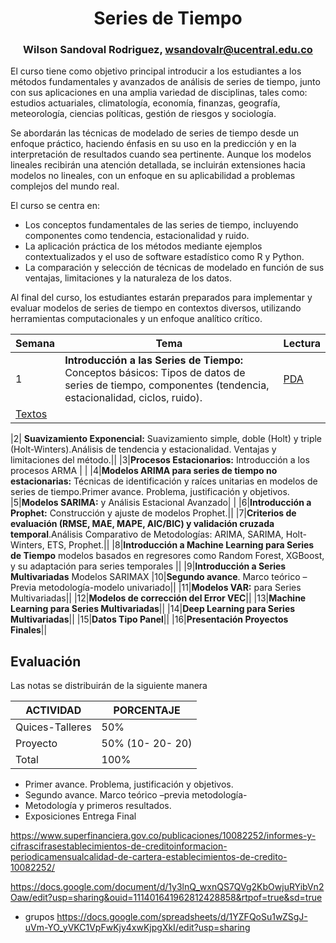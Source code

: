 <div align='center'>    
    
# **Series de Tiempo**

### Wilson Sandoval Rodriguez, wsandovalr@ucentral.edu.co
</div>

El curso tiene como objetivo principal introducir a los estudiantes a los métodos fundamentales y avanzados de análisis de series de tiempo, junto con sus aplicaciones en una amplia variedad de disciplinas, tales como: estudios actuariales, climatología, economía, finanzas, geografía, meteorología, ciencias políticas, gestión de riesgos y sociología.

Se abordarán las técnicas de modelado de series de tiempo desde un enfoque práctico, haciendo énfasis en su uso en la predicción y en la interpretación de resultados cuando sea pertinente. Aunque los modelos lineales recibirán una atención detallada, se incluirán extensiones hacia modelos no lineales, con un enfoque en su aplicabilidad a problemas complejos del mundo real.

El curso se centra en: 
- Los conceptos fundamentales de las series de tiempo, incluyendo componentes como tendencia, estacionalidad y ruido.
- La aplicación práctica de los métodos mediante ejemplos contextualizados y el uso de software estadístico como R y Python.
- La comparación y selección de técnicas de modelado en función de sus ventajas, limitaciones y la naturaleza de los datos.
  
Al final del curso, los estudiantes estarán preparados para implementar y evaluar modelos de series de tiempo en contextos diversos, utilizando herramientas computacionales y un enfoque analítico crítico.



|Semana|Tema|Lectura|
|---|---|---|
|1|**Introducción a las Series de Tiempo:** Conceptos básicos: Tipos de datos de series de tiempo, componentes (tendencia, estacionalidad, ciclos, ruido).|<a href="https://docs.google.com/document/d/1X-KnJP9FAvmkS89UIjmv8KBc6qyfCVsj/edit?usp=sharing&ouid=111401641962812428858&rtpof=true&sd=true"> PDA </a> 
<a href="https://drive.google.com/drive/folders/1L2boStZYPTN7j37Nw9tsnu6OKTwCze-g?usp=sharing"> Textos </a>|

|2| **Suavizamiento Exponencial:** Suavizamiento simple, doble (Holt) y triple (Holt-Winters).Análisis de tendencia y estacionalidad. Ventajas y limitaciones del método.||
|3|**Procesos Estacionarios:** Introducción a los procesos ARMA | |
|4|**Modelos ARIMA para series de tiempo no estacionarias:** Técnicas de identificación y raíces unitarias en modelos de series de tiempo.Primer avance. Problema, justificación y objetivos. 
|5|**Modelos SARIMA:** y Análisis Estacional Avanzado| |
|6|**Introducción a Prophet:** Construcción y ajuste de modelos Prophet.||
|7|**Criterios de evaluación (RMSE, MAE, MAPE, AIC/BIC) y validación cruzada temporal**.Análisis Comparativo de Metodologías: ARIMA, SARIMA, Holt-Winters, ETS, Prophet.||
|8|**Introducción a Machine Learning para Series de Tiempo**  modelos basados en regresores como Random Forest, XGBoost, y su adaptación para series temporales ||
|9|**Introducción a Series Multivariadas** Modelos SARIMAX 
|10|**Segundo avance**. Marco teórico – Previa metodología-modelo univariado||
|11|**Modelos VAR:** para Series Multivariadas||
|12|**Modelos de corrección del Error VEC**||
|13|**Machine Learning para Series Multivariadas**||
|14|**Deep Learning para Series Multivariadas**||
|15|**Datos Tipo Panel**||
|16|**Presentación Proyectos Finales**||




<!--


1.  <a href="https://github.com/Wilsonsr/Series-de-Tiempo/blob/main/CUADERNOS/presentacion.Rmd"> Introducción </a>

  
    + <a href="https://docs.google.com/document/d/1fP72mtPZtEHXrMqy5c6cvcA9g1NywioP/edit?usp=sharing&ouid=111401641962812428858&rtpof=true&sd=true"> PDA </a>

    + <a href="https://drive.google.com/drive/folders/1L2boStZYPTN7j37Nw9tsnu6OKTwCze-g?usp=sharing"> Textos </a>

2. <a href="https://github.com/Wilsonsr/Series-de-Tiempo/blob/main/CUADERNOS/1_introducci%C3%B3n.Rmd"> Introducción Series de Tiempo </a>

3. <a href="https://github.com/Wilsonsr/Series-de-Tiempo/blob/main/CUADERNOS/sesion2.Rmd"> Ruido Blanco, Estacionariedad, AR(p), MA(q) </a>
  

- <a href="https://github.com/Wilsonsr/Series-de-Tiempo/blob/main/CUADERNOS/SARIMA.Rmd"> Sarima  </a>


- <a href="https://github.com/Wilsonsr/Series-de-Tiempo/blob/main/CUADERNOS/boxcox.Rmd"> Box-Cox  </a>

  +<a href="https://github.com/Wilsonsr/Series-de-Tiempo/blob/main/CUADERNOS/Ejemplo%20Serie%20Gas.Rmd"> Ejemplo Box-Cox  </a>

- <a href="https://github.com/Wilsonsr/Series-de-Tiempo/blob/main/CUADERNOS/Alisamiento%20expone.Rmd"> oTras metodologías  </a> 

    + <a href =https://github.com/Wilsonsr/Series-de-Tiempo/blob/main/CUADERNOS/Suavizado%20Exponencial.ipynb > Suavizado exponencial </a>
    + <a href=https://github.com/Wilsonsr/Series-de-Tiempo/blob/main/CUADERNOS/Bitcoin_Phrophet.ipynb> Prophet Bitcoin </a>
    + <a href=https://github.com/Wilsonsr/Series-de-Tiempo/blob/main/CUADERNOS/Prophet_in_Python%20(1).ipynb> Ejemplo 2 </a>

- <a href="https://github.com/Wilsonsr/Series-de-Tiempo/blob/main/CUADERNOS/imputacion.Rmd">  Imputación </a>
  


- <a href="https://github.com/Wilsonsr/Series-de-Tiempo/blob/main/CUADERNOS/series%20multivariadas%20armax.Rmd"> Series Tiempo Multivariadas SARIMAX  </a> 
    
- <a href="https://github.com/Wilsonsr/Series-de-Tiempo/blob/main/CUADERNOS/SARIMAX-SOIREC.Rmd"> SARIMAX </a>

- <a href="https://github.com/Wilsonsr/Series-de-Tiempo/blob/main/CUADERNOS/VAR.Rmd"> Modelo VAR  </a>

- <a href="https://github.com/Wilsonsr/Series-de-Tiempo/blob/main/CUADERNOS/cointegracion.Rmd"> Cointegracion  </a>

- <a href="https://github.com/Wilsonsr/Series-de-Tiempo/blob/main/CUADERNOS/ejemplovecgerman.Rmd"> Ejemplo modelo VEC  </a>



- <a href="https://github.com/Wilsonsr/Series-de-Tiempo/blob/main/CUADERNOS/VAR.Rmd"> Modelo VAR  </a>
  - https://rpubs.com/wilsonsr/960156

  
  - <a href="https://github.com/Wilsonsr/Series-de-Tiempo/blob/main/CUADERNOS/ejemplo_modelo_var.Rmd"> Ejemplo Modelo VAR  </a>
  - https://rpubs.com/wilsonsr/794419




  
  #- https://rpubs.com/wilsonsr/906136




-->

 ## Evaluación
Las notas se distribuirán de la siguiente manera

|ACTIVIDAD|PORCENTAJE|
|---|---|
|Quices-Talleres| 50%|
|Proyecto|50% (10- 20- 20)|
|Total|100%|


+ Primer avance. Problema, justificación y objetivos.
+ Segundo avance. Marco teórico –previa metodología-
+ Metodología y primeros resultados.
+ Exposiciones Entrega Final

 


 https://www.superfinanciera.gov.co/publicaciones/10082252/informes-y-cifrascifrasestablecimientos-de-creditoinformacion-periodicamensualcalidad-de-cartera-establecimientos-de-credito-10082252/

https://docs.google.com/document/d/1y3lnQ_wxnQS7QVg2KbOwjuRYibVn2Oaw/edit?usp=sharing&ouid=111401641962812428858&rtpof=true&sd=true

- grupos
https://docs.google.com/spreadsheets/d/1YZFQoSu1wZSgJ-uVm-YO_yVKC1VpFwKjy4xwKjpgXkI/edit?usp=sharing
